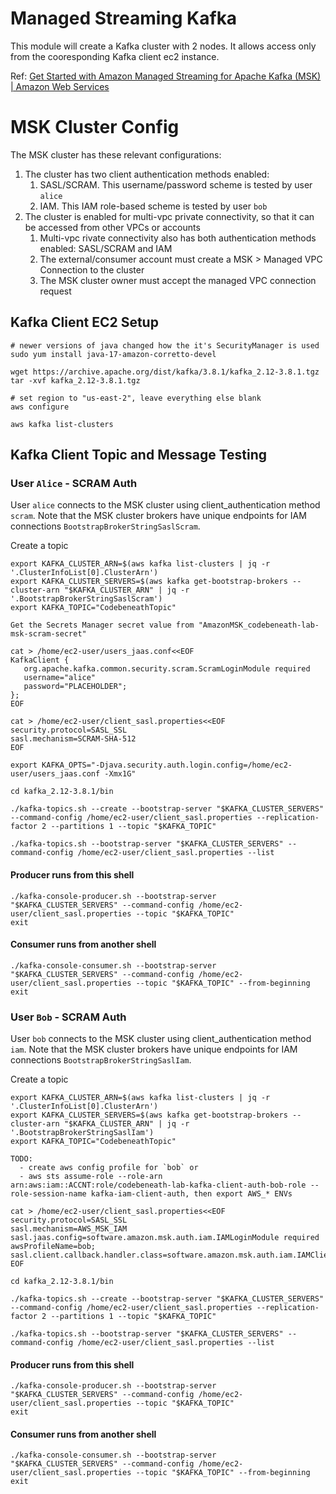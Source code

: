 # Managed Streaming Kafka
This module will create a Kafka cluster with 2 nodes. It allows access only from the cooresponding Kafka client ec2 instance.

Ref: [Get Started with Amazon Managed Streaming for Apache Kafka (MSK) | Amazon Web Services](https://www.youtube.com/watch?v=5WaIgJwYpS8)

# MSK Cluster Config

The MSK cluster has these relevant configurations:
1. The cluster has two client authentication methods enabled:
   1. SASL/SCRAM. This username/password scheme is tested by user `alice`
   2. IAM. This IAM role-based scheme is tested by user `bob`
2. The cluster is enabled for multi-vpc private connectivity, so that it can be accessed from other VPCs or accounts
   1. Multi-vpc rivate connectivity also has both authentication methods enabled: SASL/SCRAM and IAM
   2. The external/consumer account must create a MSK > Managed VPC Connection to the cluster
   3. The MSK cluster owner must accept the managed VPC connection request 

## Kafka Client EC2 Setup
```
# newer versions of java changed how the it's SecurityManager is used
sudo yum install java-17-amazon-corretto-devel

wget https://archive.apache.org/dist/kafka/3.8.1/kafka_2.12-3.8.1.tgz
tar -xvf kafka_2.12-3.8.1.tgz 

# set region to "us-east-2", leave everything else blank
aws configure

aws kafka list-clusters
```

## Kafka Client Topic and Message Testing

### User `Alice` - SCRAM Auth

User `alice` connects to the MSK cluster using client_authentication method `scram`. Note that the MSK cluster brokers have unique endpoints for IAM connections `BootstrapBrokerStringSaslScram`.

Create a topic
```
export KAFKA_CLUSTER_ARN=$(aws kafka list-clusters | jq -r '.ClusterInfoList[0].ClusterArn')
export KAFKA_CLUSTER_SERVERS=$(aws kafka get-bootstrap-brokers --cluster-arn "$KAFKA_CLUSTER_ARN" | jq -r '.BootstrapBrokerStringSaslScram')
export KAFKA_TOPIC="CodebeneathTopic"

Get the Secrets Manager secret value from "AmazonMSK_codebeneath-lab-msk-scram-secret"

cat > /home/ec2-user/users_jaas.conf<<EOF
KafkaClient {
   org.apache.kafka.common.security.scram.ScramLoginModule required
   username="alice"
   password="PLACEHOLDER";
};
EOF

cat > /home/ec2-user/client_sasl.properties<<EOF
security.protocol=SASL_SSL
sasl.mechanism=SCRAM-SHA-512
EOF

export KAFKA_OPTS="-Djava.security.auth.login.config=/home/ec2-user/users_jaas.conf -Xmx1G"

cd kafka_2.12-3.8.1/bin

./kafka-topics.sh --create --bootstrap-server "$KAFKA_CLUSTER_SERVERS" --command-config /home/ec2-user/client_sasl.properties --replication-factor 2 --partitions 1 --topic "$KAFKA_TOPIC"

./kafka-topics.sh --bootstrap-server "$KAFKA_CLUSTER_SERVERS" --command-config /home/ec2-user/client_sasl.properties --list
```

#### Producer runs from this shell
```
./kafka-console-producer.sh --bootstrap-server "$KAFKA_CLUSTER_SERVERS" --command-config /home/ec2-user/client_sasl.properties --topic "$KAFKA_TOPIC"
exit
```

#### Consumer runs from another shell
```
./kafka-console-consumer.sh --bootstrap-server "$KAFKA_CLUSTER_SERVERS" --command-config /home/ec2-user/client_sasl.properties --topic "$KAFKA_TOPIC" --from-beginning
exit
```
### User `Bob` - SCRAM Auth

User `bob` connects to the MSK cluster using client_authentication method `iam`. Note that the MSK cluster brokers have unique endpoints for IAM connections `BootstrapBrokerStringSaslIam`.

Create a topic
```
export KAFKA_CLUSTER_ARN=$(aws kafka list-clusters | jq -r '.ClusterInfoList[0].ClusterArn')
export KAFKA_CLUSTER_SERVERS=$(aws kafka get-bootstrap-brokers --cluster-arn "$KAFKA_CLUSTER_ARN" | jq -r '.BootstrapBrokerStringSaslIam')
export KAFKA_TOPIC="CodebeneathTopic"

TODO:
  - create aws config profile for `bob` or
  - aws sts assume-role --role-arn arn:aws:iam::ACCNT:role/codebeneath-lab-kafka-client-auth-bob-role --role-session-name kafka-iam-client-auth, then export AWS_* ENVs

cat > /home/ec2-user/client_sasl.properties<<EOF
security.protocol=SASL_SSL
sasl.mechanism=AWS_MSK_IAM
sasl.jaas.config=software.amazon.msk.auth.iam.IAMLoginModule required awsProfileName=bob;
sasl.client.callback.handler.class=software.amazon.msk.auth.iam.IAMClientCallbackHandler
EOF

cd kafka_2.12-3.8.1/bin

./kafka-topics.sh --create --bootstrap-server "$KAFKA_CLUSTER_SERVERS" --command-config /home/ec2-user/client_sasl.properties --replication-factor 2 --partitions 1 --topic "$KAFKA_TOPIC"

./kafka-topics.sh --bootstrap-server "$KAFKA_CLUSTER_SERVERS" --command-config /home/ec2-user/client_sasl.properties --list
```

#### Producer runs from this shell
```
./kafka-console-producer.sh --bootstrap-server "$KAFKA_CLUSTER_SERVERS" --command-config /home/ec2-user/client_sasl.properties --topic "$KAFKA_TOPIC"
exit
```

#### Consumer runs from another shell
```
./kafka-console-consumer.sh --bootstrap-server "$KAFKA_CLUSTER_SERVERS" --command-config /home/ec2-user/client_sasl.properties --topic "$KAFKA_TOPIC" --from-beginning
exit
```
